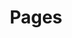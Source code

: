 ---
id: pages
title: Pages
sidebar_label: Pages
sidebar_position: 1
last_update:
  date: 11/08/2025
  author: Ijaan Yudana
---